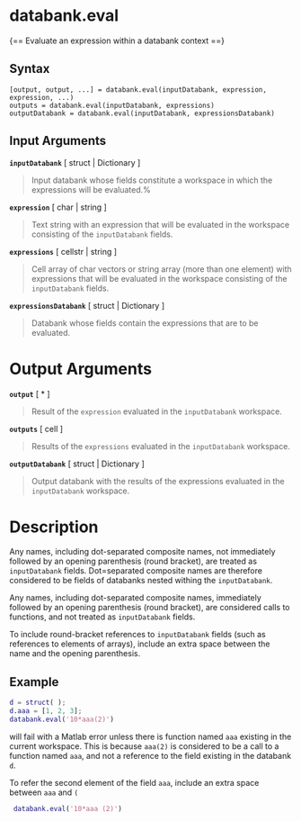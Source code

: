 # databank.eval

{== Evaluate an expression within a databank context ==}


## Syntax

    [output, output, ...] = databank.eval(inputDatabank, expression, expression, ...)
    outputs = databank.eval(inputDatabank, expressions)
    outputDatabank = databank.eval(inputDatabank, expressionsDatabank)


## Input Arguments


__`inputDatabank`__ [ struct | Dictionary ]
> 
> Input databank whose fields constitute a workspace in which the
> expressions will be evaluated.%
> 

__`expression`__ [ char | string ]
> 
> Text string with an expression that will be evaluated in the workspace
> consisting of the `inputDatabank` fields.
> 

__`expressions`__ [ cellstr | string ]
> 
> Cell array of char vectors or string array (more than one element) with
> expressions that will be evaluated in the workspace consisting of the
> `inputDatabank` fields.
> 

__`expressionsDatabank`__ [ struct | Dictionary ]
>
> Databank whose fields contain the expressions that are to be evaluated.
>


# Output Arguments


__`output`__ [ * ]
> 
> Result of the `expression` evaluated in the `inputDatabank` workspace.
> 


__`outputs`__ [ cell ]
> 
> Results of the `expressions` evaluated in the `inputDatabank` workspace.
> 


__`outputDatabank`__ [ struct | Dictionary ]
> 
> Output databank with the results of the expressions evaluated in the
> `inputDatabank` workspace.
> 


# Description


Any names, including dot-separated composite names, not immediately
followed by an opening parenthesis (round bracket), are treated as
`inputDatabank` fields. Dot=separated composite names are therefore
considered to be fields of databanks nested withing the `inputDatabank`.


Any names, including dot-separated composite names, immediately followed
by an opening parenthesis (round bracket), are considered calls to
functions, and not treated as `inputDatabank` fields.


To include round-bracket references to `inputDatabank` fields (such as
references to elements of arrays), include an extra space between the
name and the opening parenthesis.


## Example

```matlab
d = struct( );
d.aaa = [1, 2, 3];
databank.eval('10*aaa(2)')
```

will fail with a Matlab error unless there is function named `aaa`
existing in the current workspace. This is because `aaa(2)` is considered
to be a call to a function named `aaa`, and not a reference to the field
existing in the databank `d`.


To refer the second element of the field `aaa`, include an extra space between `aaa` and `(` 

```matlab
 databank.eval('10*aaa (2)')
```

